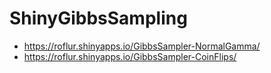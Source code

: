 # ShinyGibbsSampling


- https://roflur.shinyapps.io/GibbsSampler-NormalGamma/
- https://roflur.shinyapps.io/GibbsSampler-CoinFlips/
